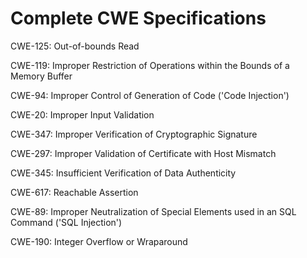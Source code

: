 

# Complete CWE Specifications

CWE-125: Out-of-bounds Read

CWE-119: Improper Restriction of Operations within the Bounds of a Memory Buffer

CWE-94: Improper Control of Generation of Code ('Code Injection')

CWE-20: Improper Input Validation

CWE-347: Improper Verification of Cryptographic Signature

CWE-297: Improper Validation of Certificate with Host Mismatch

CWE-345: Insufficient Verification of Data Authenticity

CWE-617: Reachable Assertion

CWE-89: Improper Neutralization of Special Elements used in an SQL Command ('SQL Injection')

CWE-190: Integer Overflow or Wraparound